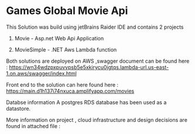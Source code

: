 # Games Global Movie Api

This Solution  was build using jetBrains Raider IDE and contains 2 projects 
1. Movie - Asp.net Web Api Application

2. MovieSimple - .NET Aws Lambda function 

Both solutions are deployed on AWS ,swagger document can be found here : 
https://wn34wdzpxpuvvpsb5e5xkirycu0jgtqs.lambda-url.us-east-1.on.aws/swagger/index.html

Front end to the solution can here found here :
https://main.d1h137i74nxuca.amplifyapp.com/movies

Databse information 
A postgres RDS database has been used as a datastore.

More information on project , cloud infrastructure  and design decisions are found in attached file :


